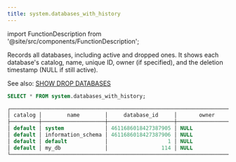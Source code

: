 ```yaml
---
title: system.databases_with_history
---
```


import FunctionDescription from '@site/src/components/FunctionDescription';

<FunctionDescription description="Introduced: v1.1.658"/>

Records all databases, including active and dropped ones. It shows each database's catalog, name, unique ID, owner (if specified), and the deletion timestamp (NULL if still active). 

See also: [SHOW DROP DATABASES](../../10-sql-commands/00-ddl/00-database/show-drop-databases.md)

```sql
SELECT * FROM system.databases_with_history;

┌────────────────────────────────────────────────────────────────────────────────────────────────────┐
│ catalog │        name        │     database_id     │       owner      │         dropped_on         │
├─────────┼────────────────────┼─────────────────────┼──────────────────┼────────────────────────────┤
│ default │ system             │ 4611686018427387905 │ NULL             │ NULL                       │
│ default │ information_schema │ 4611686018427387906 │ NULL             │ NULL                       │
│ default │ default            │                   1 │ NULL             │ NULL                       │
│ default │ my_db              │                 114 │ NULL             │ 2024-11-15 02:44:46.207120 │
└────────────────────────────────────────────────────────────────────────────────────────────────────┘
```